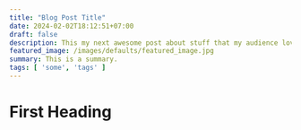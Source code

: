 ```yaml
---
title: "Blog Post Title"
date: 2024-02-02T18:12:51+07:00
draft: false
description: This my next awesome post about stuff that my audience love to read.
featured_image: /images/defaults/featured_image.jpg
summary: This is a summary.
tags: [ 'some', 'tags' ]
---
```


# First Heading
